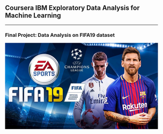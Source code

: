 ## **Coursera IBM Exploratory Data Analysis for Machine Learning**

---

### Final Project: Data Analysis on FIFA19 dataset

![Alt text](IBM_Course_Project/FIFA2019.jpeg)
